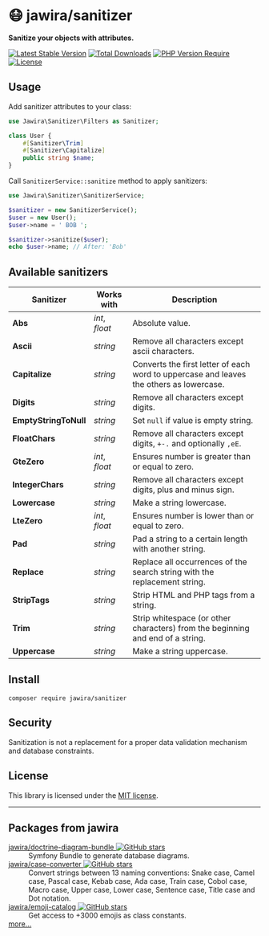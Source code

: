 # 😷 jawira/sanitizer

**Sanitize your objects with attributes.**

[![Latest Stable Version](http://poser.pugx.org/jawira/sanitizer/v)](https://packagist.org/packages/jawira/sanitizer)
[![Total Downloads](http://poser.pugx.org/jawira/sanitizer/downloads)](https://packagist.org/packages/jawira/sanitizer)
[![PHP Version Require](http://poser.pugx.org/jawira/sanitizer/require/php)](https://packagist.org/packages/jawira/sanitizer)
[![License](http://poser.pugx.org/jawira/sanitizer/license)](https://packagist.org/packages/jawira/sanitizer)

## Usage

Add sanitizer attributes to your class:

```php
use Jawira\Sanitizer\Filters as Sanitizer;

class User {
    #[Sanitizer\Trim]
    #[Sanitizer\Capitalize]
    public string $name;
}
```

Call `SanitizerService::sanitize` method to apply sanitizers:

```php
use Jawira\Sanitizer\SanitizerService;

$sanitizer = new SanitizerService();
$user = new User();
$user->name = ' BOB ';

$sanitizer->sanitize($user);
echo $user->name; // After: 'Bob'
```

## Available sanitizers

| Sanitizer             | Works with     | Description                                                                             |
|-----------------------|----------------|-----------------------------------------------------------------------------------------|
| **Abs**               | _int_, _float_ | Absolute value.                                                                         |
| **Ascii**             | _string_       | Remove all characters except ascii characters.                                          |
| **Capitalize**        | _string_       | Converts the first letter of each word to uppercase and leaves the others as lowercase. |
| **Digits**            | _string_       | Remove all characters except digits.                                                    |
| **EmptyStringToNull** | _string_       | Set `null` if value is empty string.                                                    |
| **FloatChars**        | _string_       | Remove all characters except digits, `+-.` and optionally `,eE`.                        |
| **GteZero**           | _int_, _float_ | Ensures number is greater than or equal to zero.                                        |
| **IntegerChars**      | _string_       | Remove all characters except digits, plus and minus sign.                               |
| **Lowercase**         | _string_       | Make a string lowercase.                                                                |
| **LteZero**           | _int_, _float_ | Ensures number is lower than or equal to zero.                                          |
| **Pad**               | _string_       | Pad a string to a certain length with another string.                                   |
| **Replace**           | _string_       | Replace all occurrences of the search string with the replacement string.               |
| **StripTags**         | _string_       | Strip HTML and PHP tags from a string.                                                  |
| **Trim**              | _string_       | Strip whitespace (or other characters) from the beginning and end of a string.          |
| **Uppercase**         | _string_       | Make a string uppercase.                                                                |

## Install

```console
composer require jawira/sanitizer
```

## Security

Sanitization is not a replacement for a proper data validation mechanism and
database constraints.

## License

This library is licensed under the [MIT license](LICENSE.md).

***

## Packages from jawira

<dl>

<dt>
    <a href="https://packagist.org/packages/jawira/doctrine-diagram-bundle">jawira/doctrine-diagram-bundle
    <img alt="GitHub stars" src="https://badgen.net/github/stars/jawira/doctrine-diagram-bundle?icon=github"/></a>
</dt>
<dd>Symfony Bundle to generate database diagrams.</dd>

<dt>
    <a href="https://packagist.org/packages/jawira/case-converter">jawira/case-converter
    <img alt="GitHub stars" src="https://badgen.net/github/stars/jawira/case-converter?icon=github"/></a>
</dt>
<dd>Convert strings between 13 naming conventions: Snake case, Camel case,
  Pascal case, Kebab case, Ada case, Train case, Cobol case, Macro case,
  Upper case, Lower case, Sentence case, Title case and Dot notation.
</dd>

<dt>
    <a href="https://packagist.org/packages/jawira/emoji-catalog">jawira/emoji-catalog
    <img alt="GitHub stars" src="https://badgen.net/github/stars/jawira/emoji-catalog?icon=github"/></a>
</dt>
<dd>Get access to +3000 emojis as class constants.</dd>

<dt><a href="https://packagist.org/packages/jawira/">more...</a></dt>
</dl>

